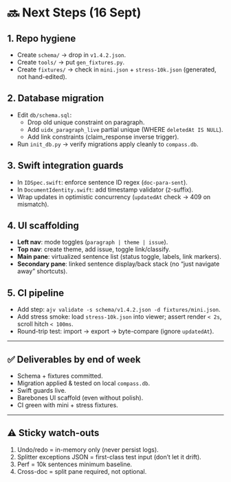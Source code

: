# 🔜 Next Steps (16 Sept)

## 1. Repo hygiene
- Create `schema/` → drop in `v1.4.2.json`.
- Create `tools/` → put `gen_fixtures.py`.
- Create `fixtures/` → check in `mini.json` + `stress-10k.json` (generated, not hand-edited).

## 2. Database migration
- Edit `db/schema.sql`:
  - Drop old unique constraint on paragraph.
  - Add `uidx_paragraph_live` partial unique (WHERE `deletedAt IS NULL`).
  - Add link constraints (claim_response inverse trigger).
- Run `init_db.py` → verify migrations apply cleanly to `compass.db`.

## 3. Swift integration guards
- In `IDSpec.swift`: enforce sentence ID regex (`doc-para-sent`).
- In `DocumentIdentity.swift`: add timestamp validator (`Z`-suffix).
- Wrap updates in optimistic concurrency (`updatedAt` check → 409 on mismatch).

## 4. UI scaffolding
- **Left nav**: mode toggles (`paragraph | theme | issue`).
- **Top nav**: create theme, add issue, toggle link/classify.
- **Main pane**: virtualized sentence list (status toggle, labels, link markers).
- **Secondary pane**: linked sentence display/back stack (no “just navigate away” shortcuts).

## 5. CI pipeline
- Add step: `ajv validate -s schema/v1.4.2.json -d fixtures/mini.json`.
- Add stress smoke: load `stress-10k.json` into viewer; assert render `< 2s`, scroll hitch `< 100ms`.
- Round-trip test: import → export → byte-compare (ignore `updatedAt`).

---

## ✅ Deliverables by end of week
- Schema + fixtures committed.
- Migration applied & tested on local `compass.db`.
- Swift guards live.
- Barebones UI scaffold (even without polish).
- CI green with mini + stress fixtures.

---

## ⚠️ Sticky watch-outs
1. Undo/redo = in-memory only (never persist logs).
2. Splitter exceptions JSON = first-class test input (don’t let it drift).
3. Perf = 10k sentences minimum baseline.
4. Cross-doc = split pane required, not optional.
